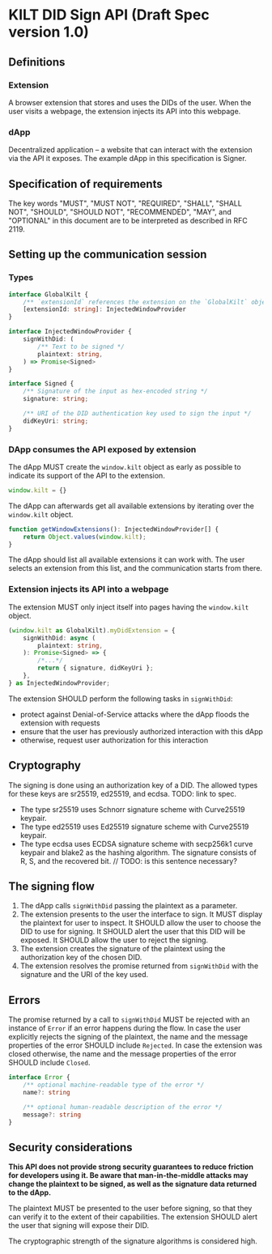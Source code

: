 # KILT DID Sign API (Draft Spec version 1.0)

## Definitions

### Extension

A browser extension that stores and uses the DIDs of the user.
When the user visits a webpage, the extension injects its API into this webpage.

### dApp

Decentralized application – a website that can interact with the extension via the API it exposes.
The example dApp in this specification is Signer.


## Specification of requirements

The key words "MUST", "MUST NOT", "REQUIRED", "SHALL", "SHALL NOT", "SHOULD", "SHOULD NOT", "RECOMMENDED",  "MAY", and
"OPTIONAL" in this document are to be interpreted as described in RFC 2119.


## Setting up the communication session

### Types

```typescript
interface GlobalKilt {
    /** `extensionId` references the extension on the `GlobalKilt` object but is not used by the dApp */
    [extensionId: string]: InjectedWindowProvider
}

interface InjectedWindowProvider {
    signWithDid: (
        /** Text to be signed */
        plaintext: string,
    ) => Promise<Signed>
}

interface Signed {
    /** Signature of the input as hex-encoded string */
    signature: string;

    /** URI of the DID authentication key used to sign the input */
    didKeyUri: string;
}
```


### DApp consumes the API exposed by extension

The dApp MUST create the `window.kilt` object as early as possible to indicate its support of the API to the extension.

```typescript
window.kilt = {}
```

The dApp can afterwards get all available extensions by iterating over the `window.kilt` object.

```typescript
function getWindowExtensions(): InjectedWindowProvider[] {
    return Object.values(window.kilt);
}
```

The dApp should list all available extensions it can work with.
The user selects an extension from this list, and the communication starts from there.


### Extension injects its API into a webpage

The extension MUST only inject itself into pages having the `window.kilt` object.

```typescript
(window.kilt as GlobalKilt).myDidExtension = {
    signWithDid: async (
        plaintext: string,
    ): Promise<Signed> => {
        /*...*/
        return { signature, didKeyUri };
    },
} as InjectedWindowProvider;
```

The extension SHOULD perform the following tasks in `signWithDid`:
- protect against Denial-of-Service attacks where the dApp floods the extension with requests
- ensure that the user has previously authorized interaction with this dApp
- otherwise, request user authorization for this interaction


## Cryptography

The signing is done using an authorization key of a DID.
The allowed types for these keys are sr25519, ed25519, and ecdsa. TODO: link to spec.

* The type sr25519 uses Schnorr signature scheme with Curve25519 keypair.
* The type ed25519 uses Ed25519 signature scheme with Curve25519 keypair.
* The type ecdsa uses ECDSA signature scheme with secp256k1 curve keypair and blake2 as the hashing algorithm.
The signature consists of R, S, and the recovered bit. // TODO: is this sentence necessary?


## The signing flow

1. The dApp calls `signWithDid` passing the plaintext as a parameter.
2. The extension presents to the user the interface to sign. It MUST display the plaintext for user to inspect.
   It SHOULD allow the user to choose the DID to use for signing.
   It SHOULD alert the user that this DID will be exposed.
   It SHOULD allow the user to reject the signing.
3. The extension creates the signature of the plaintext using the authorization key of the chosen DID.
4. The extension resolves the promise returned from `signWithDid` with the signature and the URI of the key used.


## Errors

The promise returned by a call to `signWithDid` MUST be rejected with an instance of `Error`
if an error happens during the flow. In case the user explicitly rejects the signing of the plaintext,
the name and the message properties of the error SHOULD include `Rejected`.
In case the extension was closed otherwise, the name and the message properties of the error SHOULD include `Closed`.

```typescript
interface Error {
    /** optional machine-readable type of the error */
    name?: string

    /** optional human-readable description of the error */
    message?: string
}
```


## Security considerations

**This API does not provide strong security guarantees to reduce friction for developers using it. Be aware that
man-in-the-middle attacks may change the plaintext to be signed, as well as the signature data returned to the dApp.**

The plaintext MUST be presented to the user before signing, so that they can verify it to the extent of
their capabilities. The extension SHOULD alert the user that signing will expose their DID.

The cryptographic strength of the signature algorithms is considered high.
